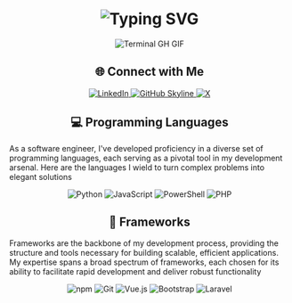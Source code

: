 <div align="center">
    <h1><img src="https://readme-typing-svg.herokuapp.com?font=Jetbrains+mono&size=40&duration=3000&color=33FF33&center=true&vCenter=true&width=735&lines=Hey..+I'm+Abdulla+Al+Noman;Welcome+in+my+Github" alt="Typing SVG"/></h1>
    <p><img src="termina-gh.gif" alt="Terminal GH GIF" /></p>
</div>

<h2 align="center" >  🌐 Connect with Me </h2>

<div align="center">
  <a href="https://www.linkedin.com/in/nomanabdulla/" target="_blank">
    <img src="https://img.shields.io/badge/Connet%20on%20LinkedIn-%0077B5.svg?&style=for-the-badge&logo=linkedin&logoColor=white" alt="LinkedIn"/>
  </a>
<a href="https://github.com/DisneyCoder/DisneyCoder" target="_blank">
    <img src="https://img.shields.io/badge/View%20on%20GitHub-%230077B5.svg?&style=for-the-badge&logo=github&logoColor=white" alt="GitHub Skyline"/>
</a>
<a href="https://x.com/aanoman2863" target="_blank">
    <img src="https://img.shields.io/badge/Connet%20on%20X-%230077B5.svg?&style=for-the-badge&logo=x&logoColor=white" alt="X"/>
</a>

</div>
<h2 align="center" class="section-heading">💻 Programming Languages</h2>
<p> As a software engineer, I've developed proficiency in a diverse set of programming languages, each serving as a pivotal tool in my development arsenal. Here are the languages I wield to turn complex problems into elegant solutions</p>
<div align="center">
  <img src="https://img.shields.io/badge/Python-3776AB?style=for-the-badge&logo=python&logoColor=white" alt="Python"/>
  <img src="https://img.shields.io/badge/JavaScript-F7DF1E?style=for-the-badge&logo=javascript&logoColor=black" alt="JavaScript"/>
  <img src="https://img.shields.io/badge/PowerShell-0A0A0A?style=for-the-badge&logo=powershell&logoColor=white" alt="PowerShell"/>
  <img src="https://img.shields.io/badge/PHP-5391FE?style=for-the-badge&logo=php&logoColor=white" alt="PHP"/>
</div>
<h2 align="center" class="section-heading">🔧 Frameworks</h2>
<p>Frameworks are the backbone of my development process, providing the structure and tools necessary for building scalable, efficient applications. My expertise spans a broad spectrum of frameworks, each chosen for its ability to facilitate rapid development and deliver robust functionality</p>
<div align="center">
  <img src="https://img.shields.io/badge/npm-CB3837?style=for-the-badge&logo=npm&logoColor=white" alt="npm"/>
  <img src="https://img.shields.io/badge/Git-F05032?style=for-the-badge&logo=git&logoColor=white" alt="Git"/>
  <img src="https://img.shields.io/badge/Vue.js-4FC08D?style=for-the-badge&logo=vuedotjs&logoColor=white" alt="Vue.js"/>
  <img src="https://img.shields.io/badge/Bootstrap-7952B3?style=for-the-badge&logo=bootstrap&logoColor=white" alt="Bootstrap"/>
  <img src="https://img.shields.io/badge/Laravel-F05032?style=for-the-badge&logo=laravel&logoColor=white" alt="Laravel"/>
</div>
